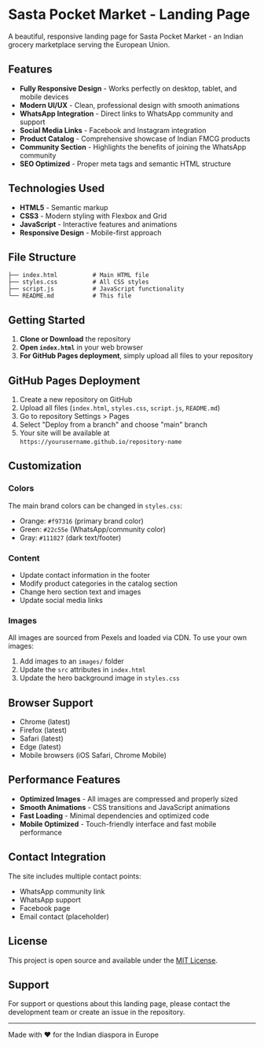 # Sasta Pocket Market - Landing Page

A beautiful, responsive landing page for Sasta Pocket Market - an Indian grocery marketplace serving the European Union.

## Features

- **Fully Responsive Design** - Works perfectly on desktop, tablet, and mobile devices
- **Modern UI/UX** - Clean, professional design with smooth animations
- **WhatsApp Integration** - Direct links to WhatsApp community and support
- **Social Media Links** - Facebook and Instagram integration
- **Product Catalog** - Comprehensive showcase of Indian FMCG products
- **Community Section** - Highlights the benefits of joining the WhatsApp community
- **SEO Optimized** - Proper meta tags and semantic HTML structure

## Technologies Used

- **HTML5** - Semantic markup
- **CSS3** - Modern styling with Flexbox and Grid
- **JavaScript** - Interactive features and animations
- **Responsive Design** - Mobile-first approach

## File Structure

```
├── index.html          # Main HTML file
├── styles.css          # All CSS styles
├── script.js           # JavaScript functionality
└── README.md           # This file
```

## Getting Started

1. **Clone or Download** the repository
2. **Open `index.html`** in your web browser
3. **For GitHub Pages deployment**, simply upload all files to your repository

## GitHub Pages Deployment

1. Create a new repository on GitHub
2. Upload all files (`index.html`, `styles.css`, `script.js`, `README.md`)
3. Go to repository Settings > Pages
4. Select "Deploy from a branch" and choose "main" branch
5. Your site will be available at `https://yourusername.github.io/repository-name`

## Customization

### Colors
The main brand colors can be changed in `styles.css`:
- Orange: `#f97316` (primary brand color)
- Green: `#22c55e` (WhatsApp/community color)
- Gray: `#111827` (dark text/footer)

### Content
- Update contact information in the footer
- Modify product categories in the catalog section
- Change hero section text and images
- Update social media links

### Images
All images are sourced from Pexels and loaded via CDN. To use your own images:
1. Add images to an `images/` folder
2. Update the `src` attributes in `index.html`
3. Update the hero background image in `styles.css`

## Browser Support

- Chrome (latest)
- Firefox (latest)
- Safari (latest)
- Edge (latest)
- Mobile browsers (iOS Safari, Chrome Mobile)

## Performance Features

- **Optimized Images** - All images are compressed and properly sized
- **Smooth Animations** - CSS transitions and JavaScript animations
- **Fast Loading** - Minimal dependencies and optimized code
- **Mobile Optimized** - Touch-friendly interface and fast mobile performance

## Contact Integration

The site includes multiple contact points:
- WhatsApp community link
- WhatsApp support
- Facebook page
- Email contact (placeholder)

## License

This project is open source and available under the [MIT License](LICENSE).

## Support

For support or questions about this landing page, please contact the development team or create an issue in the repository.

---

Made with ❤️ for the Indian diaspora in Europe